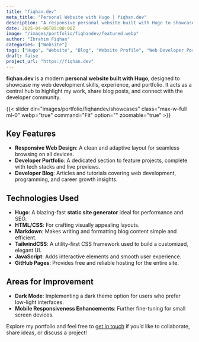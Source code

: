```yaml
---
title: "fiqhan.dev"
meta_title: "Personal Website with Hugo | fiqhan.dev"
description: "A responsive personal website built with Hugo to showcase developer skills, web projects, and blog articles."
date: 2025-04-06T05:00:00Z
image: "/images/portfolio/fiqhandev/featured.webp"
author: "Ibrahim Fiqhan"
categories: ["Website"]
tags: ["Hugo", "Website", "Blog", "Website Profile", "Web Developer Portfolio", "TailwindCSS", "Static Site"]
draft: false
project_url: "https://fiqhan.dev"
---
```


**fiqhan.dev** is a modern **personal website built with Hugo**, designed to showcase my web development skills, experience, and portfolio. It acts as a central hub to highlight my work, share blog posts, and connect with the developer community.

{{< slider dir="images/portfolio/fiqhandev/showcases" class="max-w-full ml-0" webp="true" command="Fit" option="" zoomable="true" >}}

## Key Features

- **Responsive Web Design**: A clean and adaptive layout for seamless browsing on all devices.
- **Developer Portfolio**: A dedicated section to feature projects, complete with tech stacks and live previews.
- **Developer Blog**: Articles and tutorials covering web development, programming, and career growth insights.

## Technologies Used

- **Hugo**: A blazing-fast **static site generator** ideal for performance and SEO.
- **HTML/CSS**: For crafting visually appealing layouts.
- **Markdown**: Makes writing and formatting blog content simple and efficient.
- **TailwindCSS**: A utility-first CSS framework used to build a customized, elegant UI.
- **JavaScript**: Adds interactive elements and smooth user experience.
- **GitHub Pages**: Provides free and reliable hosting for the entire site.

## Areas for Improvement

- **Dark Mode**: Implementing a dark theme option for users who prefer low-light interfaces.
- **Mobile Responsiveness Enhancements**: Further fine-tuning for small screen devices.

Explore my portfolio and feel free to [get in touch](https://wa.me/6285785556608) if you’d like to collaborate, share ideas, or discuss a project!
